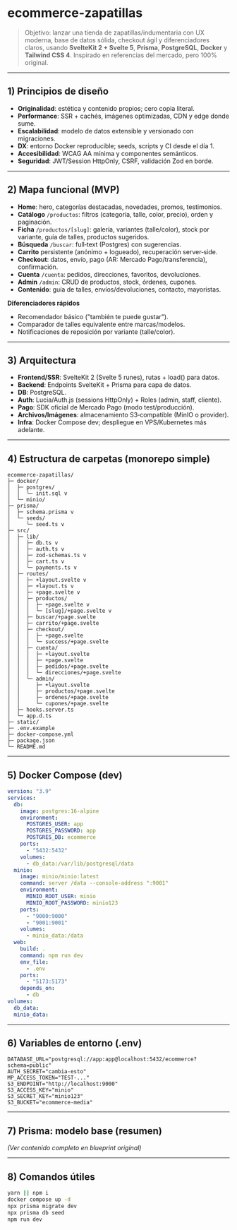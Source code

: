 # ecommerce-zapatillas

> Objetivo: lanzar una tienda de zapatillas/indumentaria con UX moderna, base de datos sólida, checkout ágil y diferenciadores claros, usando **SvelteKit 2 + Svelte 5**, **Prisma**, **PostgreSQL**, **Docker** y **Tailwind CSS 4**. Inspirado en referencias del mercado, pero 100% original.

---

## 1) Principios de diseño
- **Originalidad**: estética y contenido propios; cero copia literal.
- **Performance**: SSR + cachés, imágenes optimizadas, CDN y edge donde sume.
- **Escalabilidad**: modelo de datos extensible y versionado con migraciones.
- **DX**: entorno Docker reproducible; seeds, scripts y CI desde el día 1.
- **Accesibilidad**: WCAG AA mínima y componentes semánticos.
- **Seguridad**: JWT/Session HttpOnly, CSRF, validación Zod en borde.

---

## 2) Mapa funcional (MVP)
- **Home**: hero, categorías destacadas, novedades, promos, testimonios.
- **Catálogo** `/productos`: filtros (categoría, talle, color, precio), orden y paginación.
- **Ficha** `/productos/[slug]`: galería, variantes (talle/color), stock por variante, guía de talles, productos sugeridos.
- **Búsqueda** `/buscar`: full‑text (Postgres) con sugerencias.
- **Carrito** persistente (anónimo + logueado), recuperación server‑side.
- **Checkout**: datos, envío, pago (AR: Mercado Pago/transferencia), confirmación.
- **Cuenta** `/cuenta`: pedidos, direcciones, favoritos, devoluciones.
- **Admin** `/admin`: CRUD de productos, stock, órdenes, cupones.
- **Contenido**: guía de talles, envíos/devoluciones, contacto, mayoristas.

**Diferenciadores rápidos**
- Recomendador básico ("también te puede gustar").
- Comparador de talles equivalente entre marcas/modelos.
- Notificaciones de reposición por variante (talle/color).

---

## 3) Arquitectura
- **Frontend/SSR**: SvelteKit 2 (Svelte 5 runes), rutas + load() para datos.
- **Backend**: Endpoints SvelteKit + Prisma para capa de datos.
- **DB**: PostgreSQL.
- **Auth**: Lucia/Auth.js (sessions HttpOnly) + Roles (admin, staff, cliente).
- **Pago**: SDK oficial de Mercado Pago (modo test/producción).
- **Archivos/Imágenes**: almacenamiento S3‑compatible (MinIO o provider).
- **Infra**: Docker Compose dev; despliegue en VPS/Kubernetes más adelante.

---

## 4) Estructura de carpetas (monorepo simple)
```plaintext
ecommerce-zapatillas/
├─ docker/
│  ├─ postgres/
│  │  └─ init.sql v
│  └─ minio/
├─ prisma/
│  ├─ schema.prisma v
│  └─ seeds/
│     └─ seed.ts v
├─ src/
│  ├─ lib/
│  │  ├─ db.ts v
│  │  ├─ auth.ts v
│  │  ├─ zod-schemas.ts v
│  │  ├─ cart.ts v
│  │  └─ payments.ts v
│  ├─ routes/
│  │  ├─ +layout.svelte v
│  │  ├─ +layout.ts v
│  │  ├─ +page.svelte v
│  │  ├─ productos/
│  │  │  ├─ +page.svelte v
│  │  │  └─ [slug]/+page.svelte v
│  │  ├─ buscar/+page.svelte
│  │  ├─ carrito/+page.svelte
│  │  ├─ checkout/
│  │  │  ├─ +page.svelte
│  │  │  └─ success/+page.svelte
│  │  ├─ cuenta/
│  │  │  ├─ +layout.svelte
│  │  │  ├─ +page.svelte
│  │  │  ├─ pedidos/+page.svelte
│  │  │  └─ direcciones/+page.svelte
│  │  └─ admin/
│  │     ├─ +layout.svelte
│  │     ├─ productos/+page.svelte
│  │     ├─ ordenes/+page.svelte
│  │     └─ cupones/+page.svelte
│  ├─ hooks.server.ts
│  └─ app.d.ts
├─ static/
├─ .env.example
├─ docker-compose.yml
├─ package.json
└─ README.md
```

---

## 5) Docker Compose (dev)
```yaml
version: "3.9"
services:
  db:
    image: postgres:16-alpine
    environment:
      POSTGRES_USER: app
      POSTGRES_PASSWORD: app
      POSTGRES_DB: ecommerce
    ports:
      - "5432:5432"
    volumes:
      - db_data:/var/lib/postgresql/data
  minio:
    image: minio/minio:latest
    command: server /data --console-address ":9001"
    environment:
      MINIO_ROOT_USER: minio
      MINIO_ROOT_PASSWORD: minio123
    ports:
      - "9000:9000"
      - "9001:9001"
    volumes:
      - minio_data:/data
  web:
    build: .
    command: npm run dev
    env_file:
      - .env
    ports:
      - "5173:5173"
    depends_on:
      - db
volumes:
  db_data:
  minio_data:
```

---

## 6) Variables de entorno (.env)
```env
DATABASE_URL="postgresql://app:app@localhost:5432/ecommerce?schema=public"
AUTH_SECRET="cambia-esto"
MP_ACCESS_TOKEN="TEST-..."
S3_ENDPOINT="http://localhost:9000"
S3_ACCESS_KEY="minio"
S3_SECRET_KEY="minio123"
S3_BUCKET="ecommerce-media"
```

---

## 7) Prisma: modelo base (resumen)
*(Ver contenido completo en blueprint original)*

---

## 8) Comandos útiles
```bash
yarn || npm i
docker compose up -d
npx prisma migrate dev
npx prisma db seed
npm run dev
```